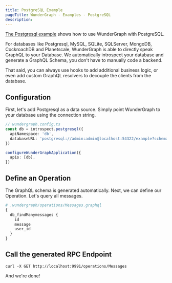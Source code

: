 ```yaml
---
title: PostgreSQL Example
pageTitle: WunderGraph - Examples - PostgreSQL
description:
---
```


[The Postgresql example](https://github.com/wundergraph/wundergraph/tree/main/examples/postgres) shows how to use WunderGraph with PostgreSQL.

For databases like Postgresql, MySQL, SQLite, SQLServer, MongoDB, CockroachDB and Planetscale, WunderGraph is able to directly speak GraphQL to your Database.
We automatically introspect your database and generate a GraphQL Schema,
you don't have to manually code a backend.

That said,
you can always use hooks to add additional business logic,
or even add custom GraphQL resolvers to decouple the clients from the database.

## Configuration

First, let's add Postgresql as a data source.
Simply point WunderGraph to your database using the connection string.

```typescript
// wundergraph.config.ts
const db = introspect.postgresql({
  apiNamespace: 'db',
  databaseURL: 'postgresql://admin:admin@localhost:54322/example?schema=public',
})

configureWunderGraphApplication({
  apis: [db],
})
```

## Define an Operation

The GraphQL schema is generated automatically.
Next, we can define our Operation.
Let's query all messages.

```graphql
# .wundergraph/operations/Messages.graphql
{
  db_findManymessages {
    id
    message
    user_id
  }
}
```

## Call the generated RPC Endpoint

```shell
curl -X GET http://localhost:9991/operations/Messages
```

And we're done!
